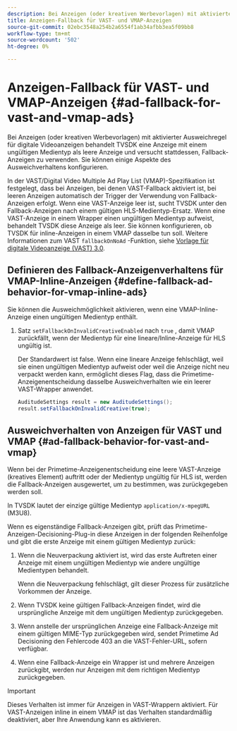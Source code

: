 ```yaml
---
description: Bei Anzeigen (oder kreativen Werbevorlagen) mit aktivierter Ausweichregel für digitale Videoanzeigen behandelt TVSDK eine Anzeige mit einem ungültigen Medientyp als leere Anzeige und versucht stattdessen, Fallback-Anzeigen zu verwenden. Sie können einige Aspekte des Ausweichverhaltens konfigurieren.
title: Anzeigen-Fallback für VAST- und VMAP-Anzeigen
source-git-commit: 02ebc3548a254b2a6554f1ab34afbb3ea5f09bb8
workflow-type: tm+mt
source-wordcount: '502'
ht-degree: 0%

---
```


# Anzeigen-Fallback für VAST- und VMAP-Anzeigen {#ad-fallback-for-vast-and-vmap-ads}

Bei Anzeigen (oder kreativen Werbevorlagen) mit aktivierter Ausweichregel für digitale Videoanzeigen behandelt TVSDK eine Anzeige mit einem ungültigen Medientyp als leere Anzeige und versucht stattdessen, Fallback-Anzeigen zu verwenden. Sie können einige Aspekte des Ausweichverhaltens konfigurieren.

In der VAST/Digital Video Multiple Ad Play List (VMAP)-Spezifikation ist festgelegt, dass bei Anzeigen, bei denen VAST-Fallback aktiviert ist, bei leeren Anzeigen automatisch der Trigger der Verwendung von Fallback-Anzeigen erfolgt. Wenn eine VAST-Anzeige leer ist, sucht TVSDK unter den Fallback-Anzeigen nach einem gültigen HLS-Medientyp-Ersatz. Wenn eine VAST-Anzeige in einem Wrapper einen ungültigen Medientyp aufweist, behandelt TVSDK diese Anzeige als leer. Sie können konfigurieren, ob TVSDK für inline-Anzeigen in einem VMAP dasselbe tun soll. Weitere Informationen zum VAST `fallbackOnNoAd` -Funktion, siehe [Vorlage für digitale Videoanzeige (VAST) 3.0](https://www.iab.net/guidelines/508676/digitalvideo/vsuite/vast).

## Definieren des Fallback-Anzeigenverhaltens für VMAP-Inline-Anzeigen {#define-fallback-ad-behavior-for-vmap-inline-ads}

Sie können die Ausweichmöglichkeit aktivieren, wenn eine VMAP-Inline-Anzeige einen ungültigen Medientyp enthält.

1. Satz `setFallbackOnInvalidCreativeEnabled` nach `true` , damit VMAP zurückfällt, wenn der Medientyp für eine lineare/Inline-Anzeige für HLS ungültig ist.

   Der Standardwert ist false. Wenn eine lineare Anzeige fehlschlägt, weil sie einen ungültigen Medientyp aufweist oder weil die Anzeige nicht neu verpackt werden kann, ermöglicht dieses Flag, dass die Primetime-Anzeigenentscheidung dasselbe Ausweichverhalten wie ein leerer VAST-Wrapper anwendet.

   ```java
   AuditudeSettings result = new AuditudeSettings(); 
   result.setFallbackOnInvalidCreative(true);
   ```

## Ausweichverhalten von Anzeigen für VAST und VMAP {#ad-fallback-behavior-for-vast-and-vmap}

Wenn bei der Primetime-Anzeigenentscheidung eine leere VAST-Anzeige (kreatives Element) auftritt oder der Medientyp ungültig für HLS ist, werden die Fallback-Anzeigen ausgewertet, um zu bestimmen, was zurückgegeben werden soll.

<!--<a id="section_9F60AF00CE9645848EAAF8C06A9E426B"></a>-->

In TVSDK lautet der einzige gültige Medientyp `application/x-mpegURL` (M3U8).

Wenn es eigenständige Fallback-Anzeigen gibt, prüft das Primetime-Anzeigen-Decisioning-Plug-in diese Anzeigen in der folgenden Reihenfolge und gibt die erste Anzeige mit einem gültigen Medientyp zurück:

1. Wenn die Neuverpackung aktiviert ist, wird das erste Auftreten einer Anzeige mit einem ungültigen Medientyp wie andere ungültige Medientypen behandelt.

   Wenn die Neuverpackung fehlschlägt, gilt dieser Prozess für zusätzliche Vorkommen der Anzeige.
1. Wenn TVSDK keine gültigen Fallback-Anzeigen findet, wird die ursprüngliche Anzeige mit dem ungültigen Medientyp zurückgegeben.
1. Wenn anstelle der ursprünglichen Anzeige eine Fallback-Anzeige mit einem gültigen MIME-Typ zurückgegeben wird, sendet Primetime Ad Decisioning den Fehlercode 403 an die VAST-Fehler-URL, sofern verfügbar.
1. Wenn eine Fallback-Anzeige ein Wrapper ist und mehrere Anzeigen zurückgibt, werden nur Anzeigen mit dem richtigen Medientyp zurückgegeben.

>[!IMPORTANT]
>
>Dieses Verhalten ist immer für Anzeigen in VAST-Wrappern aktiviert. Für VAST-Anzeigen inline in einem VMAP ist das Verhalten standardmäßig deaktiviert, aber Ihre Anwendung kann es aktivieren.
